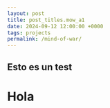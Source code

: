 ```yaml
---
layout: post
title: post_titles.mow_a1
date: 2024-09-12 12:00:00 +0000
tags: projects
permalink: /mind-of-war/
---
```


## Esto es un test
# Hola
